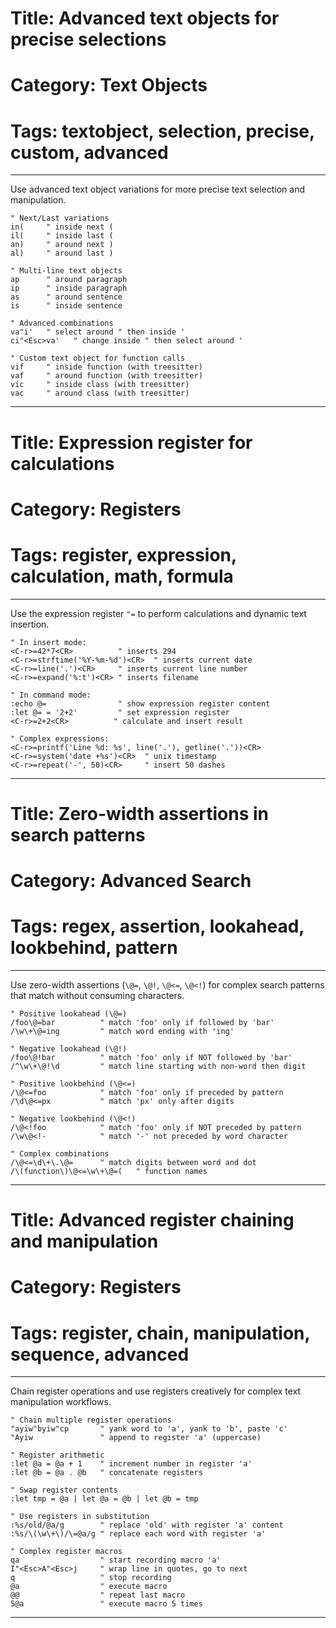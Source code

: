 # Title: Advanced text objects for precise selections
# Category: Text Objects
# Tags: textobject, selection, precise, custom, advanced
---
Use advanced text object variations for more precise text selection and manipulation.

```vim
" Next/Last variations
in(     " inside next (
il(     " inside last (
an)     " around next )
al)     " around last )

" Multi-line text objects
ap      " around paragraph
ip      " inside paragraph
as      " around sentence
is      " inside sentence

" Advanced combinations
va"i'   " select around " then inside '
ci"<Esc>va'   " change inside " then select around '

" Custom text object for function calls
vif     " inside function (with treesitter)
vaf     " around function (with treesitter)
vic     " inside class (with treesitter)
vac     " around class (with treesitter)
```
***
# Title: Expression register for calculations
# Category: Registers
# Tags: register, expression, calculation, math, formula
---
Use the expression register `"=` to perform calculations and dynamic text insertion.

```vim
" In insert mode:
<C-r>=42*7<CR>          " inserts 294
<C-r>=strftime('%Y-%m-%d')<CR>  " inserts current date
<C-r>=line('.')<CR>     " inserts current line number
<C-r>=expand('%:t')<CR> " inserts filename

" In command mode:
:echo @=                " show expression register content
:let @= = '2+2'         " set expression register
<C-r>=2+2<CR>          " calculate and insert result

" Complex expressions:
<C-r>=printf('Line %d: %s', line('.'), getline('.'))<CR>
<C-r>=system('date +%s')<CR>  " unix timestamp
<C-r>=repeat('-', 50)<CR>     " insert 50 dashes
```
***
# Title: Zero-width assertions in search patterns
# Category: Advanced Search
# Tags: regex, assertion, lookahead, lookbehind, pattern
---
Use zero-width assertions (`\@=`, `\@!`, `\@<=`, `\@<!`) for complex search patterns that match without consuming characters.

```vim
" Positive lookahead (\@=)
/foo\@=bar          " match 'foo' only if followed by 'bar'
/\w\+\@=ing         " match word ending with 'ing'

" Negative lookahead (\@!)
/foo\@!bar          " match 'foo' only if NOT followed by 'bar'
/^\w\+\@!\d         " match line starting with non-word then digit

" Positive lookbehind (\@<=)
/\@<=foo            " match 'foo' only if preceded by pattern
/\d\@<=px           " match 'px' only after digits

" Negative lookbehind (\@<!)
/\@<!foo            " match 'foo' only if NOT preceded by pattern
/\w\@<!-            " match '-' not preceded by word character

" Complex combinations
/\@<=\d\+\.\@=      " match digits between word and dot
/\(function\)\@<=\w\+\@=(   " function names
```
***
# Title: Advanced register chaining and manipulation
# Category: Registers
# Tags: register, chain, manipulation, sequence, advanced
---
Chain register operations and use registers creatively for complex text manipulation workflows.

```vim
" Chain multiple register operations
"ayiw"byiw"cp       " yank word to 'a', yank to 'b', paste 'c'
"Ayiw               " append to register 'a' (uppercase)

" Register arithmetic
:let @a = @a + 1    " increment number in register 'a'
:let @b = @a . @b   " concatenate registers

" Swap register contents
:let tmp = @a | let @a = @b | let @b = tmp

" Use registers in substitution
:%s/old/@a/g        " replace 'old' with register 'a' content
:%s/\(\w\+\)/\=@a/g " replace each word with register 'a'

" Complex register macros
qa                  " start recording macro 'a'
I"<Esc>A"<Esc>j     " wrap line in quotes, go to next
q                   " stop recording
@a                  " execute macro
@@                  " repeat last macro
5@a                 " execute macro 5 times
```
***